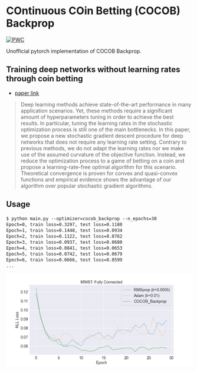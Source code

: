 #  COntinuous COin Betting (COCOB) Backprop

[![PWC](https://img.shields.io/endpoint.svg?url=https://paperswithcode.com/badge/training-deep-networks-without-learning-rates/stochastic-optimization-on-mnist)](https://paperswithcode.com/sota/stochastic-optimization-on-mnist?p=training-deep-networks-without-learning-rates)

Unofficial pytorch implementation of COCOB Backprop.

## Training deep networks without learning rates through coin betting
* [paper link](https://proceedings.neurips.cc/paper/2017/hash/7c82fab8c8f89124e2ce92984e04fb40-Abstract.html)

>Deep learning methods achieve state-of-the-art performance in many application
scenarios. Yet, these methods require a significant amount of hyperparameters
tuning in order to achieve the best results. In particular, tuning the learning rates
in the stochastic optimization process is still one of the main bottlenecks. In this
paper, we propose a new stochastic gradient descent procedure for deep networks
that does not require any learning rate setting. Contrary to previous methods, we
do not adapt the learning rates nor we make use of the assumed curvature of the
objective function. Instead, we reduce the optimization process to a game of betting
on a coin and propose a learning-rate-free optimal algorithm for this scenario.
Theoretical convergence is proven for convex and quasi-convex functions and
empirical evidence shows the advantage of our algorithm over popular stochastic
gradient algorithms.

## Usage

```
$ python main.py --optimizer=cocob_backprop --n_epochs=30
Epoch=0, train loss=0.3297, test loss=0.1180
Epoch=1, train loss=0.1448, test loss=0.0934
Epoch=2, train loss=0.1122, test loss=0.0762
Epoch=3, train loss=0.0937, test loss=0.0680
Epoch=4, train loss=0.0841, test loss=0.0653
Epoch=5, train loss=0.0742, test loss=0.0679
Epoch=6, train loss=0.0666, test loss=0.0599
...
```

![](./assets/fig.png)
